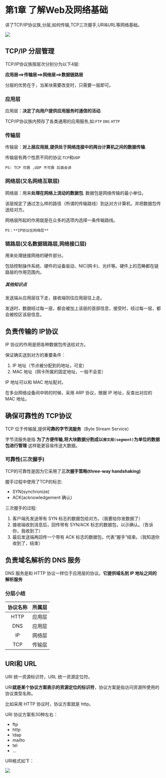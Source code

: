 # 第1章 了解Web及网络基础

讲了TCP/IP协议族,分层,如何传输,TCP三次握手,URI&URL等网络基础。 

<img src="http://ww4.sinaimg.cn/large/98900c07gw1fakjco3lq4j21kw10kn5z.jpg"/>  


## TCP/IP 分层管理

TCP/IP协议族按层次分别分为以下4层:  

**应用层==>传输层==>网络层==>数据链路层**

分层的优势在于，当某块需要改变时，只需要一层即可。

###  应用层

应用层：**决定了向用户提供应用服务时通信的活动**.

TCP/IP协议族内预存了各类通用的应用服务,如:`FTP` `DNS` `HTTP`

### 传输层

传输层：**对上层应用层,提供处于网络连接中的两台计算机之间的数据传输**.  

传输层有两个性质不同的协议:`TCP`和`UDP`  

	PS: TCP 可靠 ,UDP 不可靠 后面会讲

### 网络层(又名网络互联层)

网络层：用来**处理在网络上流动的数据包**. 数据包是网络传输的最小单位。     

该层规定了通过怎么样的路径（所谓的传输路线）到达对方计算机，并把数据包传送给对方。

网络层所起的作用就是在众多的选项内选择一条传输路线。  

	PS：**IP协议在网络层**  

### 链路层(又名数据链路层,网络接口层)

用来处理链接网络的硬件部分。    

包括控制操作系统、硬件的设备驱动、NIC(网卡)、光纤等。硬件上的范畴都在链路层的作用范围内。


##### 其他知识点

发送端从应用层往下走，接收端则往应用层往上走。

发送时，数据经过每一层，都会被加上该层的首部信息，接受时，经过每一层，都会被校区该层信息。


## 负责传输的 IP协议

IP 协议的作用是把各种数据包传送给对方。

保证确实送到对方的重要条件：

1. IP 地址（节点被分配到的地址，可变）
2. MAC 地址（网卡所属的固定地址，一般不会变）

IP 地址可以和 MAC 地址配对。


在多台网络设备间中转的时候，采用 ARP 协议，根据 IP 地址，反查出对应的 MAC 地址。


## 确保可靠性的 TCP协议 

TCP 位于传输层,提供**可靠的字节流服务**（Byte Stream Service）  

字节流服务是指 **为了方便传输,将大块数据分割成以`报文段(segment)`为单位的数据包进行管理** 这样能更容易传送大数据。    

### 可靠性(三次握手)  

TCP的可靠性是因为它采用了**三次握手策略(three-way handshaking)**  

握手过程中使用了TCP的标志:  
- SYN(synchronize)
- ACK(acknowledgement 确认)

三次握手的过程:  

1. 客户端先发送带有 SYN 标志的数据包给对方。（我要给你发数据了）
2. 接收端收到消息后，回传带有 SYN/ACK 标志的数据包，以示确认。（告诉你，我收到了）
3. 最后发送端再回传一个带有 ACK 标志的数据包，代表“握手”结束。（我知道你收到了，结束）


## 负责域名解析的 DNS 服务

DNS 服务是和 HTTP 协议一样位于应用层的协议。**它提供域名到 IP 地址之间的解析服务**


### 分层小结  

| 协议名称 | 所属层  |
| :--: | :--: |
| HTTP | 应用层  |
| DNS  | 应用层  |
|  IP  | 网络层  |
| TCP  | 传输层  |

## URI和 URL

URI 统一资源标识符，URL 统一资源定位符。

URI**就是某个协议方案表示的资源定位的标识符**，协议方案是指访问资源所使用的协议类型名称。

比如采用 HTTP 协议时，协议方案就是 http。

URI 协议方案有30种左右：

- ftp  
- http  
- ldap  
- mailto  
- tel    
- ...

URI格式如下：

<img src="http://ww2.sinaimg.cn/large/98900c07gw1fakk1vj1nbj20aa02e74b.jpg"/>









